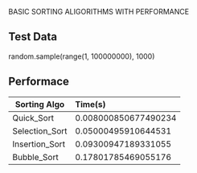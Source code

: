 BASIC SORTING ALIGORITHMS WITH PERFORMANCE

Test Data
----------
random.sample(range(1, 100000000), 1000)




Performace
----------

| Sorting Algo		      | Time(s)
----------------------  |:----
| Quick_Sort			      | 0.008000850677490234
| Selection_Sort		    | 0.05000495910644531
| Insertion_Sort		    | 0.09300947189331055
| Bubble_Sort			      | 0.17801785469055176

